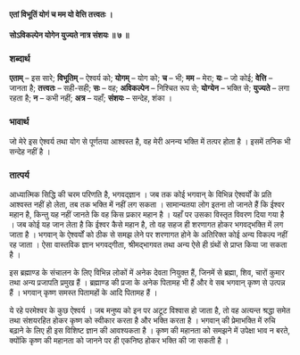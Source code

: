 #### एतां विभूतिं योगं च मम यो वेत्ति तत्त्वतः ।
#### सोऽविकल्पेन योगेन युज्यते नात्र संशयः ॥ ७ ॥

### शब्दार्थ

**एताम्** – इस सारे; **विभूतिम्** – ऐश्वर्य को; **योगम्** – योग को; **च** – भी; **मम** – मेरा; **यः** – जो कोई; **वेत्ति** – जानता है; **तत्त्वतः** – सही-सही; **सः** – वह; **अविकल्पेन** – निश्चित रूप से; **योग्येन** – भक्ति से; **युज्यते** – लगा रहता है; **न** – कभी नहीं; **अत्र** – यहाँ; **संशयः** – सन्देह, शंका ।

### भावार्थ

जो मेरे इस ऐश्वर्य तथा योग से पूर्णतया आश्वस्त है, वह मेरी अनन्य भक्ति में तत्पर होता है । इसमें तनिक भी सन्देह नहीं है ।

### तात्पर्य

आध्यात्मिक सिद्धि की चरम परिणति है, भगवद्ज्ञान । जब तक कोई भगवान् के विभिन्न ऐश्वर्यों के प्रति आश्वस्त नहीं हो लेता, तब तक भक्ति में नहीं लग सकता । सामान्यतया लोग इतना तो जानते हैं कि ईश्वर महान है, किन्तु यह नहीं जानते कि वह किस प्रकार महान है । यहाँ पर उसका विस्तृत विवरण दिया गया है । जब कोई यह जान लेता है कि ईश्वर कैसे महान है, तो वह सहज ही शरणागत होकर भगवद्भक्ति में लग जाता है । भगवान् के ऐश्वर्यों को ठीक से समझ लेने पर शरणागत होने के अतिरिक्त कोई अन्य विकल्प नहीं रह जाता । ऐसा वास्तविक ज्ञान भगवद्गीता, श्रीमद्भागवत तथा अन्य ऐसे ही ग्रंथों से प्राप्त किया जा सकता है ।

इस ब्रह्माण्ड के संचालन के लिए विभिन्न लोकों में अनेक देवता नियुक्त हैं, जिनमें से ब्रह्मा, शिव, चारों कुमार तथा अन्य प्रजापति प्रमुख हैं । ब्रह्माण्ड की प्रजा के अनेक पितामह भी हैं और वे सब भगवान् कृष्ण से उत्पन्न हैं । भगवान् कृष्ण समस्त पितामहों के आदि पितामह हैं ।

ये रहे परमेश्वर के कुछ ऐश्वर्य । जब मनुष्य को इन पर अटूट विश्वास हो जाता है, तो वह अत्यन्त श्रद्धा समेत तथा संशयरहित होकर कृष्ण को स्वीकार करता है और भक्ति करता है । भगवान् की प्रेमाभक्ति में रुचि बढ़ाने के लिए ही इस विशिष्ट ज्ञान की आवश्यकता है । कृष्ण की महानता को समझने में उपेक्षा भाव न बरते, क्योंकि कृष्ण की महानता को जानने पर ही एकनिष्ठ होकर भक्ति की जा सकती है ।
